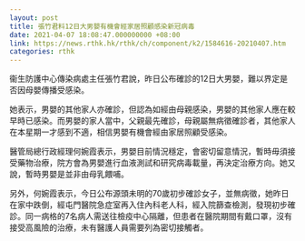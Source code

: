 ```yaml
---
layout: post
title: 張竹君料12日大男嬰有機會經家居照顧感染新冠病毒
date: 2021-04-07 18:08:47.000000000 +08:00
link: https://news.rthk.hk/rthk/ch/component/k2/1584616-20210407.htm
categories: rthk
---
```


衞生防護中心傳染病處主任張竹君說，昨日公布確診的12日大男嬰，難以界定是否因母嬰傳播受感染。

她表示，男嬰的其他家人亦確診，但認為如經由母親感染，男嬰的其他家人應在較早時已感染。而男嬰的家人當中，父親最先確診，母親屬無病徵確診者，其他家人在本星期一才感到不適，相信男嬰有機會經由家居照顧受感染。

醫管局總行政經理何婉霞表示，男嬰目前情況穩定，會密切留意情況，暫時毋須接受藥物治療，院方會為男嬰進行血液測試和研究病毒載量，再決定治療方向。她又說，暫時男嬰是並非由母乳餵哺。

另外，何婉霞表示，今日公布源頭未明的70歲初步確診女子，並無病徵，她昨日在家中跌倒，經屯門醫院急症室再入住內科老人科，經入院篩查檢測，發現初步確診。同一病格的7名病人需送往檢疫中心隔離，但患者在醫院期間有戴口罩，沒有接受高風險的治療，未有醫護人員需要列為密切接觸者。
